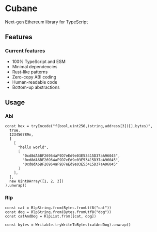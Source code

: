 # Cubane

Next-gen Ethereum library for TypeScript

## Features

### Current features
- 100% TypeScript and ESM
- Minimal dependencies
- Rust-like patterns
- Zero-copy ABI coding
- Human-readable code
- Bottom-up abstractions

## Usage

### Abi

```tsx
const hex = tryEncode("f(bool,uint256,(string,address[3])[],bytes)",
  true,
  123456789n,
  [
    [
      "hello world",
      [
        "0xd8dA6BF26964aF9D7eEd9e03E53415D37aA96045",
        "0xd8dA6BF26964aF9D7eEd9e03E53415D37aA96045",
        "0xd8dA6BF26964aF9D7eEd9e03E53415D37aA96045"
      ]
    ],
  ],
  new Uint8Array([1, 2, 3])
).unwrap()
```

### Rlp

```tsx
const cat = RlpString.from(Bytes.fromUtf8("cat"))
const dog = RlpString.from(Bytes.fromUtf8("dog"))
const catAndDog = RlpList.from([cat, dog])

const bytes = Writable.tryWriteToBytes(catAndDog).unwrap()
```
